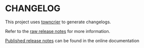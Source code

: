 # CHANGELOG

This project uses [towncrier](https://towncrier.readthedocs.io/) to generate changelogs.

Refer to the [raw release notes](doc/source/changelog.rst) for more information.

[Published release notes](https://heart.health.docs.pyansys.com/version/stable/changelog.html) can be found in the online documentation
